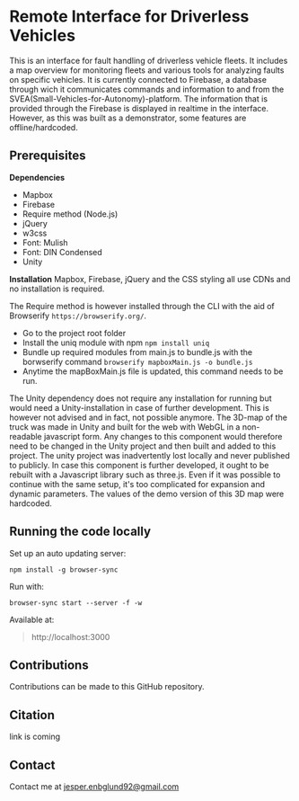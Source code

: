 # Remote Interface for Driverless Vehicles

This is an interface for fault handling of driverless vehicle fleets. It includes a map overview for monitoring fleets and various tools for analyzing faults on specific vehicles. It is currently connected to Firebase, a database through wich it communicates commands and information to and from the SVEA(Small-Vehicles-for-Autonomy)-platform. The information that is provided through the Firebase is displayed in realtime in the interface. However, as this was built as a demonstrator, some features are offline/hardcoded.

## Prerequisites

**Dependencies**
 - Mapbox
 - Firebase
 - Require method (Node.js)
 - jQuery
 - w3css
 - Font: Mulish
 - Font: DIN Condensed
 - Unity

**Installation**
Mapbox, Firebase, jQuery and the CSS styling all use CDNs and no installation is required.

The Require method is however installed through the CLI with the aid of Browserify `https://browserify.org/`.
- Go to the project root folder
- Install the uniq module with npm `npm install uniq`
- Bundle up required modules from main.js to bundle.js with the borwserify command `browserify mapboxMain.js -o bundle.js`
- Anytime the mapBoxMain.js file is updated, this command needs to be run.

The Unity dependency does not require any installation for running but would need a Unity-installation in case of further development. This is however not advised and in fact, not possible anymore.
The 3D-map of the truck was made in Unity and built for the web with WebGL in a non-readable javascript form. Any changes to this component would therefore need to be changed in the Unity project and then built and added to this project. The unity project was inadvertently lost locally and never published to publicly. In case this component is further developed, it ought to be rebuilt with a Javascript library such as three.js. Even if it was possible to continue with the same setup, it's too complicated for expansion and dynamic parameters. The values of the demo version of this 3D map were hardcoded.

## Running the code locally

Set up an auto updating server:

`npm install -g browser-sync`

Run with:

`browser-sync start --server -f -w`

Available at:

> http://localhost:3000

## Contributions
Contributions can be made to this GitHub repository.

## Citation
link is coming

## Contact
Contact me at jesper.enbglund92@gmail.com
